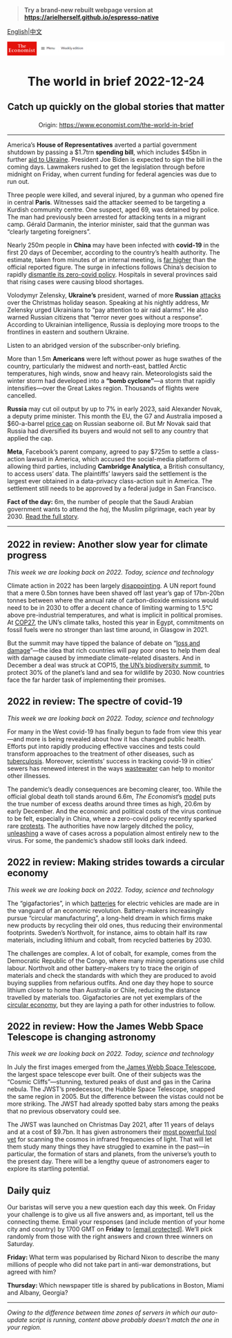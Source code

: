 > **Try a brand-new rebuilt webpage version at https://arielherself.github.io/espresso-native**

[English](https://github.com/arielherself/espresso/blob/main/README.md)|[中文](https://github-com.translate.goog/arielherself/espresso/blob/main/README.md?_x_tr_sl=en&_x_tr_tl=zh-CN&_x_tr_hl=zh-CN&_x_tr_pto=wapp)



![The Economist](menubar.png)

# <p align="center">The world in brief 2022-12-24</p>

## <p align="center">Catch up quickly on the global stories that matter</p>

<p align="center">Origin: <a href="https://www.economist.com/the-world-in-brief">https://www.economist.com/the-world-in-brief</a><hr>

America’s <strong>House of Representatives</strong> averted a partial government shutdown by passing a $1.7trn <strong>spending bill</strong>, which includes $45bn in further [aid to Ukraine](https://www.economist.com/united-states/2022/12/21/volodymyr-zelensky-brings-his-message-to-washington). President Joe Biden is expected to sign the bill in the coming days. Lawmakers rushed to get the legislation through before midnight on Friday, when current funding for federal agencies was due to run out.

Three people were killed, and several injured, by a gunman who opened fire in central <strong>Paris</strong>. Witnesses said the attacker seemed to be targeting a Kurdish community centre. One suspect, aged 69, was detained by police. The man had previously been arrested for attacking tents in a migrant camp. Gérald Darmanin, the interior minister, said that the gunman was “clearly targeting foreigners”.

Nearly 250m people in <strong>China</strong> may have been infected with <strong>covid-19</strong> in the first 20 days of December, according to the country’s health authority. The estimate, taken from minutes of an internal meeting, is [far higher](https://www.economist.com/china/2022/12/15/our-model-shows-that-chinas-covid-death-toll-could-be-massive) than the official reported figure. The surge in infections follows China’s decision to rapidly [dismantle its zero-covid policy](https://www.economist.com/china/2022/12/15/the-politics-of-xi-jinpings-covid-retreat). Hospitals in several provinces said that rising cases were causing blood shortages.

Volodymyr Zelensky, <strong>Ukraine’s</strong> president, warned of more <strong>Russian</strong> [attacks](https://www.economist.com/europe/2022/12/23/making-sense-of-vladimir-putins-war) over the Christmas holiday season. Speaking at his nightly address, Mr Zelensky urged Ukrainians to “pay attention to air raid alarms”. He also warned Russian citizens that “terror never goes without a response”. According to Ukrainian intelligence, Russia is deploying more troops to the frontlines in eastern and southern Ukraine.

Listen to an abridged version of the subscriber-only briefing.

More than 1.5m <strong>Americans</strong> were left without power as huge swathes of the country, particularly the midwest and north-east, battled Arctic temperatures, high winds, snow and heavy rain. Meteorologists said the winter storm had developed into a <strong>“bomb cyclone”⁠</strong>—a storm that rapidly intensifies—⁠⁠over the Great Lakes region. Thousands of flights were cancelled. 

<strong>Russia</strong> may cut oil output by up to 7% in early 2023, said Alexander Novak, a deputy prime minister. This month the EU, the G7 and Australia imposed a $60-a-barrel [price cap](https://www.economist.com/leaders/2022/11/30/the-wests-proposed-price-cap-on-russian-oil-is-no-magic-weapon) on Russian seaborne oil. But Mr Novak said that Russia had diversified its buyers and would not sell to any country that applied the cap.

<strong>Meta</strong>, Facebook’s parent company, agreed to pay $725m to settle a class-action lawsuit in America, which accused the social-media platform of allowing third parties, including <strong>Cambridge Analytica</strong>, a British consultancy, to access users’ data. The plaintiffs’ lawyers said the settlement is the largest ever obtained in a data-privacy class-action suit in America. The settlement still needs to be approved by a federal judge in San Francisco.

<strong>Fact of the day:</strong> 6m, the number of people that the Saudi Arabian government wants to attend the <em>haj</em>, the Muslim pilgrimage, each year by 2030. [Read the full story](https://www.economist.com/interactive/christmas-specials/2022/12/20/how-will-the-haj-change-as-global-temperatures-rise).

----------

## 2022 in review: Another slow year for climate progress

<em>This week we are looking back on 2022. Today, science and technology</em>

Climate action in 2022 has been largely [disappointing](https://www.economist.com/science-and-technology/2022/10/27/few-governments-have-done-much-about-the-climate-this-year). A UN report found that a mere 0.5bn tonnes have been shaved off last year’s gap of 17bn-20bn tonnes between where the annual rate of carbon-dioxide emissions would need to be in 2030 to offer a decent chance of limiting warming to 1.5°C above pre-industrial temperatures, and what is implicit in political promises. At [COP27](https://www.economist.com/international/2022/11/20/a-new-un-fund-for-loss-and-damage-emerges-from-cop27), the UN’s climate talks, hosted this year in Egypt, commitments on fossil fuels were no stronger than last time around, in Glasgow in 2021.

But the summit may have tipped the balance of debate on “[loss and damage](https://www.economist.com/the-economist-explains/2022/10/03/what-is-climate-loss-and-damage)”—the idea that rich countries will pay poor ones to help them deal with damage caused by immediate climate-related disasters. And in December a deal was struck at COP15, [the UN’s biodiversity summit](https://www.economist.com/the-economist-explains/2022/12/09/why-is-there-another-cop-happening), to protect 30% of the planet’s land and sea for wildlife by 2030. Now countries face the far harder task of implementing their promises.

## 2022 in review: The spectre of covid-19

<em>This week we are looking back on 2022. Today, science and technology</em>

For many in the West covid-19 has finally begun to fade from view this year—and more is being revealed about how it has changed public health. Efforts put into rapidly producing effective vaccines and tests could transform approaches to the treatment of other diseases, such as [tuberculosis](https://www.economist.com/international/2022/10/27/how-one-pandemic-made-another-one-worse). Moreover, scientists’ success in tracking covid-19 in cities’ sewers has renewed interest in the ways [wastewater](https://www.economist.com/international/2022/09/07/how-covid-19-spurred-governments-to-snoop-on-sewage) can help to monitor other illnesses.

The pandemic’s deadly consequences are becoming clearer, too. While the official global death toll stands around 6.6m, <em>The Economist</em>’s [model](https://www.economist.com/graphic-detail/coronavirus-excess-deaths-estimates) puts the true number of excess deaths around three times as high, 20.6m by early December. And the economic and political costs of the virus continue to be felt, especially in China, where a zero-covid policy recently sparked rare [protests](https://www.economist.com/china/2022/12/01/lessons-from-a-chinese-protest). The authorities have now largely ditched the policy, [unleashing](https://www.economist.com/china/2022/12/13/how-chinese-people-are-dealing-with-the-spread-of-covid-19) a wave of cases across a population almost entirely new to the virus. For some, the pandemic’s shadow still looks dark indeed.

## 2022 in review: Making strides towards a circular economy

<em>This week we are looking back on 2022. Today, science and technology</em>

The “gigafactories”, in which [batteries](https://www.economist.com/science-and-technology/2022/10/26/gigafactories-are-recycling-old-ev-batteries-into-new-ones) for electric vehicles are made are in the vanguard of an economic revolution. Battery-makers increasingly pursue “circular manufacturing”, a long-held dream in which firms make new products by recycling their old ones, thus reducing their environmental footprints. Sweden’s Northvolt, for instance, aims to obtain half its raw materials, including lithium and cobalt, from recycled batteries by 2030.

The challenges are complex. A lot of cobalt, for example, comes from the Democratic Republic of the Congo, where many mining operations use child labour. Northvolt and other battery-makers try to trace the origin of materials and check the standards with which they are produced to avoid buying supplies from nefarious outfits. And one day they hope to source lithium closer to home than Australia or Chile, reducing the distance travelled by materials too. Gigafactories are not yet exemplars of the [circular economy](https://www.economist.com/leaders/2022/10/27/battery-makers-are-powering-a-circular-economy), but they are laying a path for other industries to follow.

## 2022 in review: How the James Webb Space Telescope is changing astronomy

<em>This week we are looking back on 2022. Today, science and technology</em>

In July the first images emerged from the[ James Webb Space Telescope](https://www.economist.com/science-and-technology/2022/07/11/the-james-webb-space-telescope-opens-for-business), the largest space telescope ever built. One of their subjects was the “Cosmic Cliffs”—stunning, textured peaks of dust and gas in the Carina nebula. The JWST’s predecessor, the Hubble Space Telescope, snapped the same region in 2005. But the difference between the vistas could not be more striking. The JWST had already spotted baby stars among the peaks that no previous observatory could see.

The JWST was launched on Christmas Day 2021, after 11 years of delays and at a cost of $9.7bn. It has given astronomers their [most powerful tool yet](https://www.economist.com/the-economist-explains/2022/07/29/how-is-the-james-webb-space-telescope-changing-astronomy) for scanning the cosmos in infrared frequencies of light. That will let them study many things they have struggled to examine in the past—in particular, the formation of stars and planets, from the universe’s youth to the present day. There will be a lengthy queue of astronomers eager to explore its startling potential.

## Daily quiz

Our baristas will serve you a new question each day this week. On Friday your challenge is to give us all five answers and, as important, tell us the connecting theme. Email your responses (and include mention of your home city and country) by 1700 GMT on <strong>Friday</strong> to [<span class="__cf_email__" data-cfemail="104165796a556360627563637f5075737f7e7f7d7963643e737f7d">[email&#160;protected]</span>](https://mail.google.com/mail/?view=cm&amp;fs=1&amp;tf=1&amp;to=QuizEspresso@economist.com). We’ll pick randomly from those with the right answers and crown three winners on Saturday.

<strong>Friday: </strong>What term was popularised by Richard Nixon to describe the many millions of people who did not take part in anti-war demonstrations, but agreed with him?

<strong>Thursday: </strong>Which newspaper title is shared by publications in Boston, Miami and Albany, Georgia?

----------

*Owing to the difference between time zones of servers in which our auto-update script is running, content above probably doesn't match the one in your region.*
